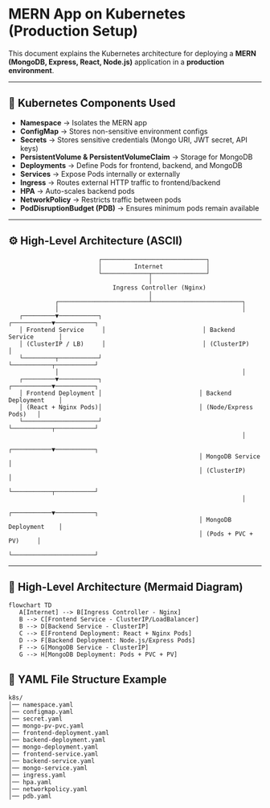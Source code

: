 # MERN App on Kubernetes (Production Setup)

This document explains the Kubernetes architecture for deploying a **MERN (MongoDB, Express, React, Node.js)** application in a **production environment**.  

---

## 🧩 Kubernetes Components Used
- **Namespace** → Isolates the MERN app
- **ConfigMap** → Stores non-sensitive environment configs
- **Secrets** → Stores sensitive credentials (Mongo URI, JWT secret, API keys)
- **PersistentVolume & PersistentVolumeClaim** → Storage for MongoDB
- **Deployments** → Define Pods for frontend, backend, and MongoDB
- **Services** → Expose Pods internally or externally
- **Ingress** → Routes external HTTP traffic to frontend/backend
- **HPA** → Auto-scales backend pods
- **NetworkPolicy** → Restricts traffic between pods
- **PodDisruptionBudget (PDB)** → Ensures minimum pods remain available

---

## ⚙️ High-Level Architecture (ASCII)

```text
                         ┌─────────────────────────────┐
                         │         Internet            │
                         └─────────────┬───────────────┘
                                       │
                             Ingress Controller (Nginx)
                                       │
             ┌─────────────────────────┴─────────────────────────┐
             │                                                   │
   ┌─────────▼───────────┐                           ┌───────────▼───────────┐
   │ Frontend Service     │                           │ Backend Service       │
   │ (ClusterIP / LB)     │                           │ (ClusterIP)           │
   └─────────┬───────────┘                           └───────────┬───────────┘
             │                                                   │
   ┌─────────▼───────────┐                           ┌───────────▼───────────┐
   │ Frontend Deployment │                           │ Backend Deployment    │
   │ (React + Nginx Pods)│                           │ (Node/Express Pods)   │
   └─────────────────────┘                           └───────────┬───────────┘
                                                                 │
                                                     ┌───────────▼───────────┐
                                                     │ MongoDB Service       │
                                                     │ (ClusterIP)           │
                                                     └───────────┬───────────┘
                                                                 │
                                                     ┌───────────▼───────────┐
                                                     │ MongoDB Deployment    │
                                                     │ (Pods + PVC + PV)     │
                                                     └───────────────────────┘
````

---

## 🎨 High-Level Architecture (Mermaid Diagram)
```mermaid
flowchart TD
   A[Internet] --> B[Ingress Controller - Nginx]
   B --> C[Frontend Service - ClusterIP/LoadBalancer]
   B --> D[Backend Service - ClusterIP]
   C --> E[Frontend Deployment: React + Nginx Pods]
   D --> F[Backend Deployment: Node.js/Express Pods]
   F --> G[MongoDB Service - ClusterIP]
   G --> H[MongoDB Deployment: Pods + PVC + PV]
```

## 📂 YAML File Structure Example

```
k8s/
│── namespace.yaml
│── configmap.yaml
│── secret.yaml
│── mongo-pv-pvc.yaml
│── frontend-deployment.yaml
│── backend-deployment.yaml
│── mongo-deployment.yaml
│── frontend-service.yaml
│── backend-service.yaml
│── mongo-service.yaml
│── ingress.yaml
│── hpa.yaml
│── networkpolicy.yaml
│── pdb.yaml
```
